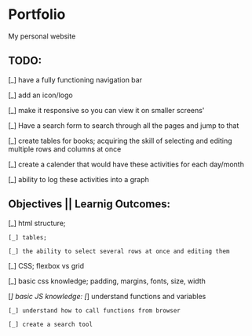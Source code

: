 # Portfolio
My personal website


## TODO:

[_] have a fully functioning navigation bar

[_] add an icon/logo

[_] make it responsive so you can view it on smaller screens'

[_] Have a search form to search through all the pages and jump to that

[_] create tables for books; acquiring the skill of selecting and editing 
    multiple rows and columns at once

[_] create a calender that would have these activities for each day/month

[_] ability to log these activities into a graph



## Objectives || Learnig Outcomes:

[_] html structure;

    [_] tables; 

    [_] the ability to select several rows at once and editing them



[_] CSS; flexbox vs grid

[_] basic css knowledge; padding, margins, fonts, size, width

[_] basic JS knowledge:
    [_] understand functions and variables

    [_] understand how to call functions from browser

    [_] create a search tool

